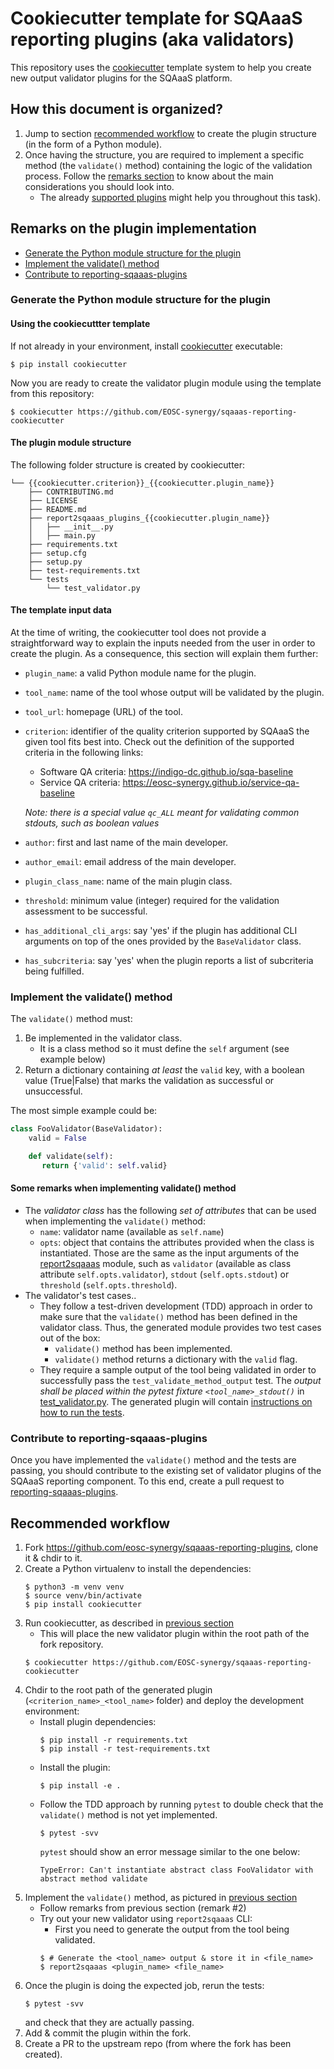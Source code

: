 # Cookiecutter template for SQAaaS reporting plugins (aka validators)

This repository uses the [cookiecutter](https://cookiecutter.readthedocs.io/)
template system to help you create new output validator plugins for the
SQAaaS platform.

## How this document is organized?
1. Jump to section [recommended workflow](#recommended-workflow) to create the
   plugin structure (in the form of a Python module).
2. Once having the structure, you are required to implement a specific method
   (the `validate()` method) containing the logic of the validation process.
   Follow the
   [remarks section](#remarks-on-the-plugin-implementation) to know about the
   main considerations you should look into.
   - The already
   [supported plugins](https://github.com/EOSC-synergy/sqaaas-reporting-plugins)
   might help you throughout this task).

## Remarks on the plugin implementation
* [Generate the Python module structure for the plugin](#generate-the-python-module-structure-for-the-plugin)
* [Implement the validate() method](#implement-the-validate-method)
* [Contribute to reporting-sqaaas-plugins](#contribute-to-reporting-sqaaas-plugins)

### Generate the Python module structure for the plugin
#### Using the cookiecuttter template
If not already in your environment, install
[cookiecutter](https://cookiecutter.readthedocs.io/) executable:
```console
$ pip install cookiecutter
```

Now you are ready to create the validator plugin module using the
template from this repository:
```console
$ cookiecutter https://github.com/EOSC-synergy/sqaaas-reporting-cookiecutter
```

#### The plugin module structure
The following folder structure is created by cookiecutter:
```console
└── {{cookiecutter.criterion}}_{{cookiecutter.plugin_name}}
    ├── CONTRIBUTING.md
    ├── LICENSE
    ├── README.md
    ├── report2sqaaas_plugins_{{cookiecutter.plugin_name}}
    │   ├── __init__.py
    │   ├── main.py
    ├── requirements.txt
    ├── setup.cfg
    ├── setup.py
    ├── test-requirements.txt
    └── tests
        └── test_validator.py
```

#### The template input data
At the time of writing, the cookiecutter tool does not provide a straightforward
way to explain the inputs needed from the user in order to create the plugin. As
a consequence, this section will explain them further:
* `plugin_name`: a valid Python module name for the plugin.
* `tool_name`: name of the tool whose output will be validated by the plugin.
* `tool_url`: homepage (URL) of the tool.
* `criterion`: identifier of the quality criterion supported by SQAaaS the given
   tool fits best into. Check out the definition of the supported criteria in the
   following links:
   - Software QA criteria: https://indigo-dc.github.io/sqa-baseline
   - Service QA criteria: https://eosc-synergy.github.io/service-qa-baseline

   _Note: there is a special value `qc_ALL` meant for validating common stdouts,
           such as boolean values_
 * `author`: first and last name of the main developer.
 * `author_email`: email address of the main developer.
 * `plugin_class_name`: name of the main plugin class.
 * `threshold`: minimum value (integer) required for the validation assessment
   to be successful.
 * `has_additional_cli_args`: say 'yes' if the plugin has additional CLI arguments
   on top of the ones provided by the `BaseValidator` class.
 * `has_subcriteria`: say 'yes' when the plugin reports a list of subcriteria being
   fulfilled.

### Implement the validate() method
The `validate()` method must:
1. Be implemented in the validator class.
   - It is a class method so it must define the `self` argument (see example below)
3. Return a dictionary containing *at least* the `valid` key, with a boolean value
   (True|False) that marks the validation as successful or unsuccessful.

The most simple example could be:
```python
class FooValidator(BaseValidator):
    valid = False

    def validate(self):
       return {'valid': self.valid}
```
#### Some remarks when implementing validate() method
- The *validator class* has the following *set of attributes* that can be used when
  implementing the `validate()` method:
  - `name`: validator name (available as `self.name`)
  - `opts`: object that contains the attributes provided when the class is
    instantiated. Those are the same as the input arguments of the
    [report2sqaaas](https://github.com/eosc-synergy/reporting-sqaaas) module,
    such as `validator` (available as class attribute `self.opts.validator`),
    `stdout` (`self.opts.stdout`) or `threshold` (`self.opts.threshold`).
- The validator's test cases..
  - They follow a test-driven development (TDD) approach in order to make sure that
    the `validate()` method has been defined in the validator class. Thus, the
    generated module provides two test cases out of the box:
    - `validate()` method has been implemented.
    - `validate()` method returns a dictionary with the `valid` flag.
  - They require a sample output of the tool being validated in order to successfully
    pass the `test_validate_method_output` test. The *output shall be placed within
    the pytest fixture `<tool_name>_stdout()`* in
    [test_validator.py](%7B%7Bcookiecutter.criterion%7D%7D_%7B%7Bcookiecutter.plugin_name%7D%7D/tests/test_validator.py).
    The generated plugin will contain
    [instructions on how to run the tests](%7B%7Bcookiecutter.criterion%7D%7D_%7B%7Bcookiecutter.plugin_name%7D%7D/README.md#testing).

### Contribute to reporting-sqaaas-plugins
Once you have implemented the `validate()` method and the tests are passing, you should
contribute to the existing set of validator plugins of the SQAaaS reporting component.
To this end, create a pull request to
[reporting-sqaaas-plugins](https://github.com/eosc-synergy/sqaaas-reporting-plugins).


## Recommended workflow

1. Fork https://github.com/eosc-synergy/sqaaas-reporting-plugins, clone it & chdir to it.
2. Create a Python virtualenv to install the dependencies:
   ```console
   $ python3 -m venv venv
   $ source venv/bin/activate
   $ pip install cookiecutter
   ```
3. Run cookiecutter, as described in [previous section](#using-the-cookiecuttter-template)
   - This will place the new validator plugin within the root path of the fork repository.
   ```console
   $ cookiecutter https://github.com/EOSC-synergy/sqaaas-reporting-cookiecutter
   ```
4. Chdir to the root path of the generated plugin (`<criterion_name>_<tool_name>` folder) and deploy
   the development environment:
   - Install plugin dependencies:
     ```console
     $ pip install -r requirements.txt
     $ pip install -r test-requirements.txt
     ```
   - Install the plugin:
     ```console
     $ pip install -e .
     ```
   - Follow the TDD approach by running `pytest` to double check that the `validate()` method
     is not yet implemented.
     ```console
     $ pytest -svv
     ```
     `pytest` should show an error message similar to the one below:
     ```console
     TypeError: Can't instantiate abstract class FooValidator with abstract method validate
     ```
5. Implement the `validate()` method, as pictured in [previous section](#implement-the-validate-method)
   - Follow remarks from previous section (remark #2)
   - Try out your new validator using `report2sqaaas` CLI:
     - First you need to generate the output from the tool being validated.
     ```console
     $ # Generate the <tool_name> output & store it in <file_name>
     $ report2sqaaas <plugin_name> <file_name>
     ```
9. Once the plugin is doing the expected job, rerun the tests:
   ```console
   $ pytest -svv
   ```
   and check that they are actually passing.
10. Add & commit the plugin within the fork.
11. Create a PR to the upstream repo (from where the fork has been created).
